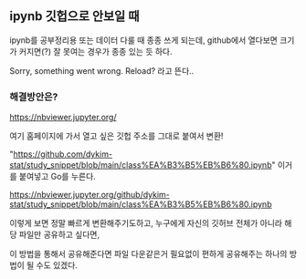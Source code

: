 ## ipynb 깃헙으로 안보일 때 

ipynb를 공부정리용 또는 데이터 다룰 때 종종 쓰게 되는데, github에서 열다보면 크기가 커지면(?) 잘 못여는 경우가 종종 있는 듯 하다.

Sorry, something went wrong. Reload? 라고 뜬다..


### 해결방안은?

https://nbviewer.jupyter.org/

여기 홈페이지에 가서 열고 싶은 깃헙 주소를 그대로 붙여서 변환!

"https://github.com/dykim-stat/study_snippet/blob/main/class%EA%B3%B5%EB%B6%80.ipynb" 이거를 붙여넣고 Go를 누른다.


https://nbviewer.jupyter.org/github/dykim-stat/study_snippet/blob/main/class%EA%B3%B5%EB%B6%80.ipynb

이렇게 보면 정말 빠르게 변환해주기도하고, 누구에게 자신의 깃허브 전체가 아니라 해당 파일만 공유하고 싶다면,

이 방법을 통해서 공유해준다면 파일 다운같은거 필요없이 편하게 공유해주는 하나의 방법이 될 수도 있겠다.
